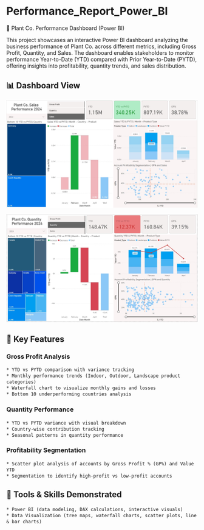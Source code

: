 # Performance_Report_Power_BI

🌱 Plant Co. Performance Dashboard (Power BI)

This project showcases an interactive Power BI dashboard analyzing the business performance of Plant Co. across different metrics, including Gross Profit, Quantity, and Sales.
The dashboard enables stakeholders to monitor performance Year-to-Date (YTD) compared with Prior Year-to-Date (PYTD), offering insights into profitability, quantity trends, and sales distribution.

## 📊 Dashboard View
![image alt](https://github.com/DilrukshiManjula07/Performance_Report_Power_BI/blob/5a41db5c0731cc4a224ef7bd5e17e0fcc66a43db/sales(%2B).jpg)


![image alt](https://github.com/DilrukshiManjula07/Performance_Report_Power_BI/blob/f7adf1277e777c97877d14e26fda7ce967a790cd/qtd(-).jpg)

## 🔹 Key Features

  ### Gross Profit Analysis
    * YTD vs PYTD comparison with variance tracking
    * Monthly performance trends (Indoor, Outdoor, Landscape product categories)
    * Waterfall chart to visualize monthly gains and losses
    * Bottom 10 underperforming countries analysis

  ### Quantity Performance
    * YTD vs PYTD variance with visual breakdown
    * Country-wise contribution tracking
    * Seasonal patterns in quantity performance

  ### Profitability Segmentation
    * Scatter plot analysis of accounts by Gross Profit % (GP%) and Value YTD
    * Segmentation to identify high-profit vs low-profit accounts
    
## 🔹 Tools & Skills Demonstrated
    * Power BI (data modeling, DAX calculations, interactive visuals)
    * Data Visualization (tree maps, waterfall charts, scatter plots, line & bar charts)

